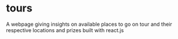 # tours
A webpage giving insights on available places to go on tour and their respective locations and prizes built with react.js
